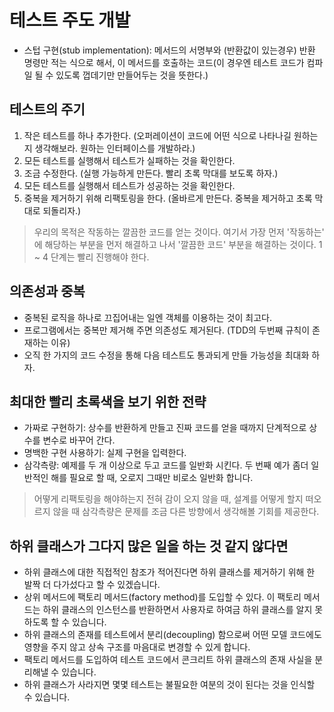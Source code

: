 # 테스트 주도 개발

- 스텁 구현(stub implementation): 메서드의 서명부와 (반환값이 있는경우) 반환 명령만 적는 식으로 해서, 이 메서드를 호출하는 코드(이 경우엔 테스트 코드가 컴파일 될 수 있도록 껍데기만 만들어두는 것을 뜻한다.)

## 테스트의 주기

1. 작은 테스트를 하나 추가한다. (오퍼레이션이 코드에 어떤 식으로 나타나길 원하는지 생각해보라. 원하는 인터페이스를 개발하라.)
2. 모든 테스트를 실행해서 테스트가 실패하는 것을 확인한다.
3. 조금 수정한다. (실행 가능하게 만든다. 빨리 초록 막대를 보도록 하자.)
4. 모든 테스트를 실행해서 테스트가 성공하는 것을 확인한다.
5. 중복을 제거하기 위해 리팩토링을 한다. (올바르게 만든다. 중복을 제거하고 초록 막대로 되돌리자.)

> 우리의 목적은 작동하는 깔끔한 코드를 얻는 것이다. 여기서 가장 먼저 '작동하는' 에 해당하는 부분을 먼저 해결하고 나서 '깔끔한 코드' 부분을 해결하는 것이다.
> 1 ~ 4 단계는 빨리 진행해야 한다.

## 의존성과 중복

- 중복된 로직을 하나로 끄집어내는 일엔 객체를 이용하는 것이 최고다.
- 프로그램에서는 중복만 제거해 주면 의존성도 제거된다. (TDD의 두번째 규칙이 존재하는 이유)
- 오직 한 가지의 코드 수정을 통해 다음 테스트도 통과되게 만들 가능성을 최대화 하자.

## 최대한 빨리 초록색을 보기 위한 전략

- 가짜로 구현하기: 상수를 반환하게 만들고 진짜 코드를 얻을 때까지 단계적으로 상수를 변수로 바꾸어 간다.
- 명백한 구현 사용하기: 실제 구현을 입력한다.
- 삼각측량: 예제를 두 개 이상으로 두고 코드를 일반화 시킨다. 두 번째 예가 좀더 일반적인 해를 필요로 할 때, 오로지 그때만 비로소 일반화 합니다.

> 어떻게 리팩토링을 해야하는지 전혀 감이 오지 않을 때, 설계를 어떻게 할지 떠오르지 않을 때 삼각측량은 문제를 조금 다른 방향에서 생각해볼 기회를 제공한다.

## 하위 클래스가 그다지 많은 일을 하는 것 같지 않다면

- 하위 클래스에 대한 직접적인 참조가 적어진다면 하위 클래스를 제거하기 위해 한 발짝 더 다가섰다고 할 수 있겠습니다.
- 상위 메서드에 팩토리 메서드(factory method)를 도입할 수 있다. 이 팩토리 메서드는 하위 클래스의 인스턴스를 반환하면서 사용자로 하여금 하위 클래스를 알지 못하도록 할 수 있습니다.
- 하위 클래스의 존재를 테스트에서 분리(decoupling) 함으로써 어떤 모델 코드에도 영향을 주지 않고 상속 구조를 마음대로 변경할 수 있게 합니다.
- 팩토리 메서드를 도입하여 테스트 코드에서 콘크리트 하위 클래스의 존재 사실을 분리해낼 수 있습니다.
- 하위 클래스가 사라지면 몇몇 테스트는 불필요한 여분의 것이 된다는 것을 인식할 수 있습니다.
